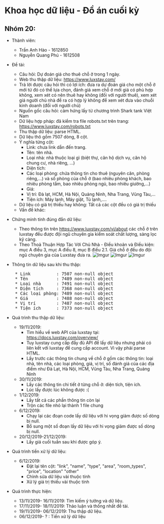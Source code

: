 # Khoa học dữ liệu - Đồ án cuối kỳ
## Nhóm 20:
* Thành viên:  
    * Trần Anh Hào      - 1612850
    * Nguyễn Quang Phú  - 1612508
* Đề tài: 
    * Câu hỏi: Dự đoán giá cho thuê chỗ ở trong 1 ngày.
    * Web thu thập dữ liệu: https://www.luxstay.com/
    * Trả lời được câu hỏi thì có lợi ích: đưa ra dự đoán giá cho một chỗ ở mới từ đó có thể lựa chọn, đánh giá xem chỗ ở mới giá có phù hợp không, xem xét có nên thuê hay không (đối với người thuê), xem xét giá người chủ nhà đề ra có hợp lý không để xem xét đưa vào chuỗi kinh doanh (đối với người chủ)
    * Nguồn gốc câu hỏi: cảm hứng lấy từ chương trình Shark tank Việt Nam
    * Dữ liệu hợp pháp: đã kiểm tra file robots.txt trên trang: https://www.luxstay.com/robots.txt
    * Thu thập dữ liệu: parse HTML.
    * Dữ liệu thô gồm 7507 dòng, 8 cột.
    * Ý nghĩa từng cột: 
        * Link: chưa link dẫn đến trang.
        * Tên: tên nhà.
        * Loại nhà: nhà thuộc loại gì (biệt thự, căn hộ dịch vụ, căn hộ chung cư, nhà riêng, ...)
        * Diện tích:
        * Các loại phòng: chứa thông tin cho thuê (nguyên căn, phòng riêng,...) và số phòng của chỗ ở (bao nhiêu phòng khách, bao nhiêu phòng tắm, bao nhiêu phòng ngủ, bao nhiêu giường,...)
        * Giá: 
        * Vị trí: Đà lạt, HCM, Hà Nội, Quảng Ninh, Nha Trang, Vũng Tàu,...
        * Tiện ích: Máy lạnh, Máy giặt, Tủ lạnh,....
    * Dữ liệu có giá trị thiếu hay không: Tất cả các cột đều có giá trị thiếu
    * Vấn đề khác: 

* Chứng minh tính đúng đắn dữ liệu:
    * Theo thông tin trên https://www.luxstay.com/vi/about các chỗ ở trên luxstay đều được đội ngũ chuyên gia kiểm soát chất lượng, sàng lọc kỹ càng.
    * Theo Thoả Thuận Hợp Tác Với Chủ Nhà - Điều khoản và Điều kiện: mục A điều 3, mục A điều 8, mục B điều 2.1. Giá chỗ ở đều do đội ngũ chuyên gia của Luxstay đưa ra.
    ![Imgur](https://i.imgur.com/om0Q7hP.png)
    ![Imgur](https://i.imgur.com/Uy1hQ2c.png)
    ![Imgur](https://i.imgur.com/xM0R25u.png)

*   Thông tin dữ liệu sau khi thu thập:
<pre>
    * Link          : 7507 non-null object  
    * Tên           : 7489 non-null object
    * Loại nhà      : 7491 non-null object
    * Diện tích     : 7368 non-null object
    * Các loại phòng: 7489 non-null object
    * Giá           : 7488 non-null object
    * Vị trí        : 7487 non-null object
    * Tiện ích      : 7373 non-null object
</pre>
* Quá trình thu thập dữ liệu:
    * 19/11/2019:
        * Tìm hiểu về web API của luxstay tại: https://docs.luxstay.com/overview/
        * Tuy luxstay cung cấp đầy đủ API để lấy dữ liệu nhưng phải có liên kết với luxstay để cung cấp account. Vì vậy phải parse HTML.
        * Lấy trước các thông tin chung về chỗ ở gồm các thông tin: loại nhà, tên nhà, các loại phòng, giá, vị trí, số đánh giá của các địa điểm như Đà Lạt, Hà Nội, HCM, Vũng Tàu, Nha Trang, Quảng Ninh
    * 30/11/2019:
        * Lấy các thông tin chi tiết ở từng chỗ ở: diện tích, tiện ích.
        * Lúc lấy được lúc không được :(
    * 1/12/2019:
        * Lấy tất cả các phần thông tin còn lại
        * Trộn các file nhỏ lại thành 1 file chung
    * 6/12/2019:
        * Chạy lại các đoạn code lấy dữ liệu với hi vọng giảm được số dòng bị null.
        * Bổ sung một số đoạn lấy dữ liệu với hi vọng giảm được số dòng bị null.
    * 20/12/2019-21/12/2019:
        * Lấy giá cuối tuần sau khi được góp ý.
* Quá trình tiền xử lý dữ liệu:
    * 6/12/2019:
        * Đặt lại tên cột: "link", "name", "type", "area", "room_types", "price", "location" "other"
        * Chỉnh sửa dữ liệu vài thuộc tính
        * Xử lý giá trị thiếu vài thuộc tính


* Quá trình thực hiện:
    * 13/11/2019- 16/11/2019: Tìm kiếm ý tưởng và dữ liệu.
    * 17/11/2019- 18/11/2019: Thảo luận và thống nhất đề tài.
    * 19/11/2019- 06/12/2019: Thu thập dữ liệu.
    * 06/12/2019- ?         : Tiền xử lý dữ liệu
